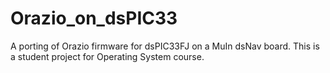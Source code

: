 # Orazio_on_dsPIC33
A porting of Orazio firmware for dsPIC33FJ on a MuIn dsNav board.
This is a student project for Operating System course.
